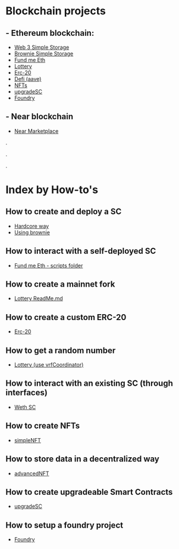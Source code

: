 # Blockchain projects

## - Ethereum blockchain:
- [Web 3 Simple Storage](./Ethereum/Web3SimpleStorage/readme.md)
- [Brownie Simple Storage](./Ethereum/BrownieSimpleStorage/README.md)
- [Fund me Eth](./Ethereum/FundMeEth/README.md)
- [Lottery](./Ethereum/LotterySmartContract/README.md)
- [Erc-20](./Ethereum/erc20/ReadMe.md)
- [Defi (aave)](./Ethereum/aave-defi/README.md)
- [NFTs](./Ethereum/nfts/README.md)
- [upgradeSC](./Ethereum/upgradeSC/README.md)
- [Foundry](./Ethereum/foundry/README.md)

## - Near blockchain
- [Near Marketplace](./Near/NearMarketPlaceDapp/README.md)


.

.

.


# Index by How-to's

## How to create and deploy a SC
- [Hardcore way](./Ethereum/Web3SimpleStorage/readme.md)
- [Using brownie](./Ethereum/BrownieSimpleStorage/README.md)
## How to interact with a self-deployed SC
- [Fund me Eth - scripts folder](./Ethereum/FundMeEth/README.md)
## How to create a mainnet fork
- [Lottery ReadMe.md](./Ethereum/LotterySmartContract/README.md)
## How to create a custom ERC-20
- [Erc-20](./Ethereum/erc20/ReadMe.md)
## How to get a random number
- [Lottery (use vrfCoordinator)](./Ethereum/LotterySmartContract/README.md)
## How to interact with an existing SC (through interfaces)
- [Weth SC](./Ethereum/aave-defi/README.md)
## How to create NFTs
- [simpleNFT](./Ethereum/nfts/README.md)
## How to store data in a decentralized way
- [advancedNFT](./Ethereum/nfts/README.md)
## How to create upgradeable Smart Contracts
- [upgradeSC](./Ethereum/upgradeSC/README.md)
## How to setup a foundry project
- [Foundry](./Ethereum/foundry/README.md)
